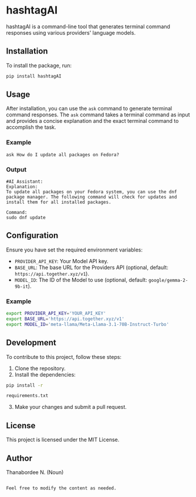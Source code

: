 
# hashtagAI

hashtagAI is a command-line tool that generates terminal command responses using various providers' language models.

## Installation

To install the package, run:

```sh
pip install hashtagAI
```

## Usage

After installation, you can use the `ask` command to generate terminal command responses. The `ask` command takes a terminal command as input and provides a concise explanation and the exact terminal command to accomplish the task.

### Example

```shell
ask How do I update all packages on Fedora?
```

### Output

```
#AI Assistant:
Explanation:
To update all packages on your Fedora system, you can use the dnf package manager. The following command will check for updates and install them for all installed packages.

Command:
sudo dnf update
```

## Configuration

Ensure you have set the required environment variables:

- `PROVIDER_API_KEY`: Your Model API key.
- `BASE_URL`: The base URL for the Providers API (optional, default: `https://api.together.xyz/v1`).
- `MODEL_ID`: The ID of the Model to use (optional, default: `google/gemma-2-9b-it`).

### Example

```sh
export PROVIDER_API_KEY='YOUR_API_KEY'
export BASE_URL='https://api.together.xyz/v1'
export MODEL_ID='meta-llama/Meta-Llama-3.1-70B-Instruct-Turbo'
```

## Development

To contribute to this project, follow these steps:

1. Clone the repository.
2. Install the dependencies:

```sh
pip install -r 

requirements.txt


```

3. Make your changes and submit a pull request.

## License

This project is licensed under the MIT License.

## Author

Thanabordee N. (Noun)
```

Feel free to modify the content as needed.